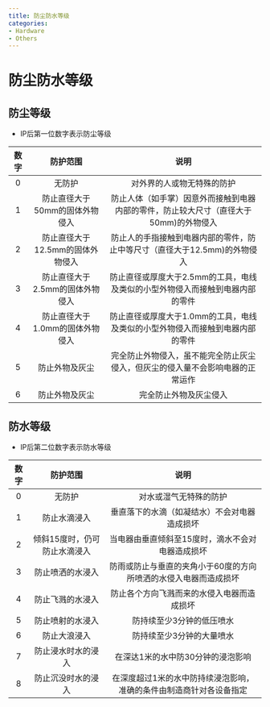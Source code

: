 ```yaml
---
title: 防尘防水等级
categories:
- Hardware
- Others
---
```

# 防尘防水等级

## 防尘等级

- IP后第一位数字表示防尘等级

数字|	防护范围|	说明
:-:|:-:|:-:
0	|无防护	|对外界的人或物无特殊的防护
1|	防止直径大于50mm的固体外物侵入|	防止人体（如手掌）因意外而接触到电器内部的零件，防止较大尺寸（直径大于50mm)的外物侵入
2|	防止直径大于12.5mm的固体外物侵入|	防止人的手指接触到电器内部的零件，防止中等尺寸（直径大于12.5mm)的外物侵入
3|	防止直径大于2.5mm的固体外物侵入|	防止直径或厚度大于2.5mm的工具，电线及类似的小型外物侵入而接触到电器内部的零件
4|	防止直径大于1.0mm的固体外物侵入|	防止直径或厚度大于1.0mm的工具，电线及类似的小型外物侵入而接触到电器内部的零件
5|	防止外物及灰尘|	完全防止外物侵入，虽不能完全防止灰尘侵入，但灰尘的侵入量不会影响电器的正常运作
6|	防止外物及灰尘|	完全防止外物及灰尘侵入

## 防水等级

- IP后第二位数字表示防水等级

数字|	防护范围|	说明
:-:|:-:|:-:
0	|无防护	|对水或湿气无特殊的防护
1|	防止水滴浸入|	垂直落下的水滴（如凝结水）不会对电器造成损坏
2	|倾斜15度时，仍可防止水滴浸入|	当电器由垂直倾斜至15度时，滴水不会对电器造成损坏
3|	防止喷洒的水浸入|	防雨或防止与垂直的夹角小于60度的方向所喷洒的水侵入电器而造成损坏
4|	防止飞溅的水浸入|	防止各个方向飞溅而来的水侵入电器而造成损坏
5	|防止喷射的水浸入|	防持续至少3分钟的低压喷水
6|	防止大浪浸入|	防持续至少3分钟的大量喷水
7	|防止浸水时水的浸入|	在深达1米的水中防30分钟的浸泡影响
8|	防止沉没时水的浸入|	在深度超过1米的水中防持续浸泡影响，准确的条件由制造商针对各设备指定
